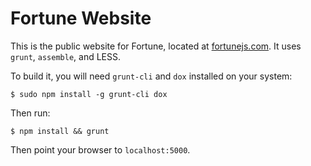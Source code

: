 # Fortune Website

This is the public website for Fortune, located at [fortunejs.com](http://fortunejs.com). It uses `grunt`, `assemble`, and LESS.

To build it, you will need `grunt-cli` and `dox` installed on your system:

```
$ sudo npm install -g grunt-cli dox
```

Then run:

```
$ npm install && grunt
```

Then point your browser to `localhost:5000`.

